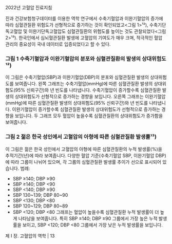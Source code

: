 2022년 고혈압 진료지침

진과 건강보험청구데이터를 이용한 역학 연구에서 수축기혈압과 이완기혈압의 증가에 따라 심혈관질환 위험도가 선형적으로 증가하는 것이 확인되었고<그림 1>¹²), 수축기단독고혈압 및 이완기단독고혈압도 심혈관질환의 위험도를 높이는 것도 관찰되었다<그림 2>¹³). 한국인에서 심뇌혈관질환 발생에 고혈압의 기여도가 매우 크며, 적극적인 혈압 관리의 중요성이 국내 데이터로 입증되었다고 할 수 있다.

### 그림 1 수축기혈압과 이완기혈압의 분포와 심혈관질환의 발생의 상대위험도¹²)
이 그림은 수축기혈압(SBP)과 이완기혈압(DBP)의 분포와 심혈관질환 발생의 상대위험도를 보여줍니다.
왼쪽 그래프는 수축기혈압(mmHg)에 따른 심혈관질환 발생의 상대위험도(95% 신뢰구간)와 년 빈도를 나타냅니다. 수축기혈압이 증가할수록 심혈관질환 발생의 상대위험도가 선형적으로 증가하는 경향을 보입니다.
오른쪽 그래프는 이완기혈압(mmHg)에 따른 심혈관질환 발생의 상대위험도(95% 신뢰구간)와 년 빈도를 나타냅니다. 이완기혈압이 증가할수록 심혈관질환 발생의 상대위험도가 선형적으로 증가하는 경향을 보입니다.
두 그래프 모두 혈압이 높을수록 심혈관질환의 상대위험도가 증가함을 보여줍니다.

### 그림 2 젊은 한국 성인에서 고혈압의 아형에 따른 심혈관질환 발생률¹³)
이 그림은 젊은 한국 성인에서 고혈압의 아형에 따른 심혈관질환의 누적 발생률(%)을 추적기간(년)에 따라 보여줍니다.
다양한 혈압 기준(수축기혈압 SBP, 이완기혈압 DBP)에 따라 그룹이 나뉘어 있으며, 각 그룹의 심혈관질환 발생률 추이가 선으로 표시되어 있습니다.
범례:
- SBP ≥140; DBP ≥90
- SBP ≥140; DBP <90
- SBP <140; DBP ≥90
- SBP 130~139; DBP 80~90
- SBP <130; DBP <80
- SBP 120~129; DBP 80~89
- SBP <120; DBP <80
그래프는 혈압이 높을수록 심혈관질환 누적 발생률이 더 높게 나타남을 보여줍니다. 특히 SBP ≥140; DBP ≥90 그룹에서 가장 높은 누적 발생률을 보이고, SBP <120; DBP <80 그룹에서 가장 낮은 누적 발생률을 보입니다.

제 I 장. 고혈압의 역학 | <PAGE>13